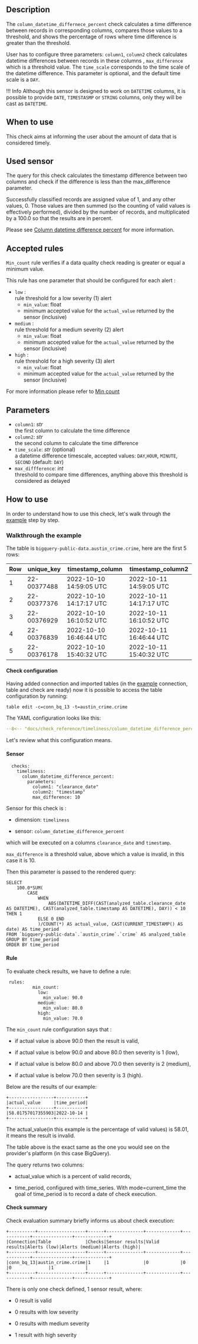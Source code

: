 ## Description
The `column_datetime_differnece_percent` check calculates a time difference between records in corresponding columns,
compares those values to a threshold, and shows the percentage of rows where time difference is greater than the 
threshold.

User has to configure three parameters: `column1`, `column2` check calculates datetime differences between records
in these columns , `max_difference` which is a threshold value. The `time_scale` corresponds to the time scale of the 
datetime difference. This parameter is optional, and the default time scale is a `DAY`.

!!! Info
    Although this sensor is designed to work on `DATETIME` columns, it is possible to provide `DATE`, `TIMESTASMP` or 
    `STRING` columns, only they will be cast as `DATETIME`.

## When to use

This check aims at informing the user about the amount of data that is considered timely.

## Used sensor

The query for this check calculates the timestamp difference between two columns and check if the difference is less than the max_difference parameter.

Successfully classified records are assigned value of 1, and any other values, 0. Those values are then summed (so the counting of valid values is effectively performed), divided by the number of records, and multiplicated by a 100.0 so that the results are in percent.

Please see [Column datetime difference percent](../../../sensor_reference/timeliness/column_datetime_difference_percent/column_datetime_difference_percent.md) for more information.

## Accepted rules

`Min_count` rule verifies if a data quality check reading is greater or equal a minimum value.

This rule has one parameter that should be configured for each alert :

- `low` :
  <br/>rule threshold for a low severity (1) alert
    - `min_value`: float
    - minimum accepted value for the `actual_value` returned by the sensor (inclusive)
- `medium` :
  <br/>rule threshold for a medium severity (2) alert
    - `min_value`: float
    - minimum accepted value for the `actual_value` returned by the sensor (inclusive)
- `high` :
  <br/>rule threshold for a high severity (3) alert
    - `min_value`: float
    - minimum accepted value for the `actual_value` returned by the sensor (inclusive)

For more information please refer to [Min count](../../../rule_reference/comparison/min_count.md)

## Parameters

- `column1`: _str_
  <br/>the first column to calculate the time difference
- `column2`: _str_
  <br/>the second column to calculate the time difference
- `time_scale`: _str_ (optional)
  <br/>a datetime difference timescale, accepted values: `DAY`,`HOUR`, `MINUTE`, `SECOND` (default: `DAY`)
- `max_diffference`: _int_
  <br/> threshold to compare time differences, anything above this threshold is considered as delayed

## How to use

In order to understand how to use this check, let's walk through the [example](../../../examples/timeliness/column_datetime_difference_percent/column_datetime_difference_percent.md) step by step.

### Walkthrough the example

The table is `bigquery-public-data.austin_crime.crime`, here are the first 5 rows:

| Row | unique_key  | timestamp_column        | timestamp_column2       |
|-----|-------------|-------------------------|-------------------------|
| 1   | 22-00377488 | 2022-10-10 14:59:05 UTC | 2022-10-11 14:59:05 UTC |
| 2   | 22-00377376 | 2022-10-10 14:17:17 UTC | 2022-10-11 14:17:17 UTC |
| 3   | 22-00376929 | 2022-10-10 16:10:52 UTC | 2022-10-11 16:10:52 UTC |
| 4   | 22-00376839 | 2022-10-10 16:46:44 UTC | 2022-10-11 16:46:44 UTC |
| 5   | 22-00376178 | 2022-10-10 15:40:32 UTC | 2022-10-11 15:40:32 UTC |

#### Check configuration
Having added connection and imported tables (in the [example](../../../examples/timeliness/column_datetime_difference_percent/column_datetime_difference_percent.md)
connection, table and check are ready) now it is possible to access the table configuration by running:

```
table edit -c=conn_bq_13 -t=austin_crime.crime
```

The YAML configuration looks like this:

```yaml hl_lines="11-25" linenums="1"
--8<-- "docs/check_reference/timeliness/column_datetime_difference_percent/yamls/austin_crime.crime.dqotable.yaml"
```

Let's review what this configuration means.

#### Sensor

```
  checks:
    timeliness:
      column_datetime_difference_percent:
        parameters:
          column1: "clearance_date"
          column2: "timestamp"
          max_difference: 10
```
Sensor for this check is :

- dimension: `timeliness`

- sensor: `column_datetime_difference_percent`

which will be executed on a columns `clearance_date` and `timestamp`.

`max_difference` is a threshold value, above which a value is invalid, in this case it is 10.

Then this parameter is passed to the rendered query:

```
SELECT
    100.0*SUM(
        CASE
            WHEN
                ABS(DATETIME_DIFF(CAST(analyzed_table.clearance_date AS DATETIME), CAST(analyzed_table.timestamp AS DATETIME), DAY)) < 10 THEN 1
            ELSE 0 END
            )/COUNT(*) AS actual_value, CAST(CURRENT_TIMESTAMP() AS date) AS time_period
FROM `bigquery-public-data`.`austin_crime`.`crime` AS analyzed_table
GROUP BY time_period
ORDER BY time_period
```

#### Rule
To evaluate check results, we have to define a rule:

```
 rules:
          min_count:
            low:
              min_value: 90.0
            medium:
              min_value: 80.0
            high:
              min_value: 70.0
```
The `min_count` rule configuration says that :

- if actual value is above 90.0 then the result is valid,

- if actual value is below 90.0 and above 80.0 then severity is 1 (low),

- if actual value is below 80.0 and above 70.0 then severity is 2 (medium),

- if actual value is below 70.0 then severity is 3 (high).

Below are the results of our example:

```
+-----------------+-----------+
|actual_value     |time_period|
+-----------------+-----------+
|58.01757017355903|2022-10-14 |
+-----------------+-----------+
```
The actual_value(in this example is the percentage of valid values) is 58.01, it means the result is invalid.

The table above is the exact same as the one you would see on the provider's platform (in this case BigQuery).

The query returns two columns: 

- actual_value which is a percent of valid records,

- time_period, configured with time_series. With mode=current_time the goal of time_period is to record a date of check execution.

#### Check summary
Check evaluation summary briefly informs us about check execution:

```
+----------+------------------+------+--------------+-------------+------------+---------------+-------------+
|Connection|Table             |Checks|Sensor results|Valid results|Alerts (low)|Alerts (medium)|Alerts (high)|
+----------+------------------+------+--------------+-------------+------------+---------------+-------------+
|conn_bq_13|austin_crime.crime|1     |1             |0            |0           |0              |1            |
+----------+------------------+------+--------------+-------------+------------+---------------+-------------+
```

There is only one check defined, 1 sensor result, where:

- 0 result is valid

- 0 results with low severity

- 0 results with medium severity

- 1 result with high severity
